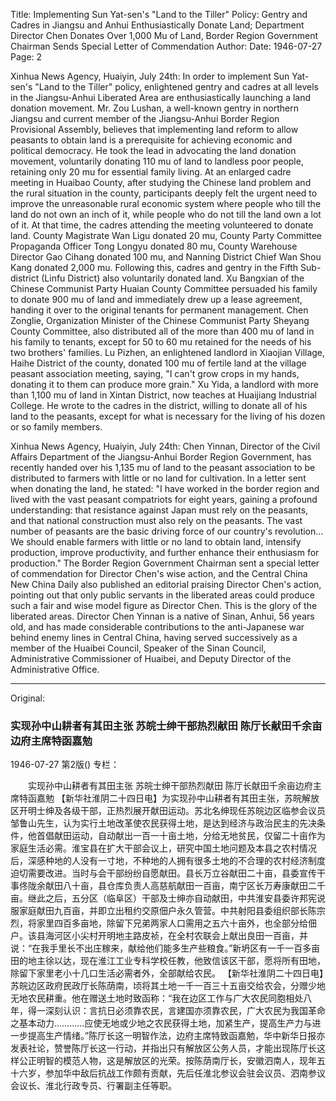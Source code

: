 Title: Implementing Sun Yat-sen's "Land to the Tiller" Policy: Gentry and Cadres in Jiangsu and Anhui Enthusiastically Donate Land; Department Director Chen Donates Over 1,000 Mu of Land, Border Region Government Chairman Sends Special Letter of Commendation
Author:
Date: 1946-07-27
Page: 2

Xinhua News Agency, Huaiyin, July 24th: In order to implement Sun Yat-sen's "Land to the Tiller" policy, enlightened gentry and cadres at all levels in the Jiangsu-Anhui Liberated Area are enthusiastically launching a land donation movement. Mr. Zou Lushan, a well-known gentry in northern Jiangsu and current member of the Jiangsu-Anhui Border Region Provisional Assembly, believes that implementing land reform to allow peasants to obtain land is a prerequisite for achieving economic and political democracy. He took the lead in advocating the land donation movement, voluntarily donating 110 mu of land to landless poor people, retaining only 20 mu for essential family living. At an enlarged cadre meeting in Huaibao County, after studying the Chinese land problem and the rural situation in the county, participants deeply felt the urgent need to improve the unreasonable rural economic system where people who till the land do not own an inch of it, while people who do not till the land own a lot of it. At that time, the cadres attending the meeting volunteered to donate land. County Magistrate Wan Ligu donated 20 mu, County Party Committee Propaganda Officer Tong Longyu donated 80 mu, County Warehouse Director Gao Cihang donated 100 mu, and Nanning District Chief Wan Shou Kang donated 2,000 mu. Following this, cadres and gentry in the Fifth Sub-district (Linfu District) also voluntarily donated land. Xu Bangxian of the Chinese Communist Party Huaian County Committee persuaded his family to donate 900 mu of land and immediately drew up a lease agreement, handing it over to the original tenants for permanent management. Chen Zonglie, Organization Minister of the Chinese Communist Party Sheyang County Committee, also distributed all of the more than 400 mu of land in his family to tenants, except for 50 to 60 mu retained for the needs of his two brothers' families. Lu Pizhen, an enlightened landlord in Xiaojian Village, Haihe District of the county, donated 100 mu of fertile land at the village peasant association meeting, saying, "I can't grow crops in my hands, donating it to them can produce more grain." Xu Yida, a landlord with more than 1,100 mu of land in Xintan District, now teaches at Huaijiang Industrial College. He wrote to the cadres in the district, willing to donate all of his land to the peasants, except for what is necessary for the living of his dozen or so family members.

Xinhua News Agency, Huaiyin, July 24th: Chen Yinnan, Director of the Civil Affairs Department of the Jiangsu-Anhui Border Region Government, has recently handed over his 1,135 mu of land to the peasant association to be distributed to farmers with little or no land for cultivation. In a letter sent when donating the land, he stated: "I have worked in the border region and lived with the vast peasant compatriots for eight years, gaining a profound understanding: that resistance against Japan must rely on the peasants, and that national construction must also rely on the peasants. The vast number of peasants are the basic driving force of our country's revolution... We should enable farmers with little or no land to obtain land, intensify production, improve productivity, and further enhance their enthusiasm for production." The Border Region Government Chairman sent a special letter of commendation for Director Chen's wise action, and the Central China New China Daily also published an editorial praising Director Chen's action, pointing out that only public servants in the liberated areas could produce such a fair and wise model figure as Director Chen. This is the glory of the liberated areas. Director Chen Yinnan is a native of Sinan, Anhui, 56 years old, and has made considerable contributions to the anti-Japanese war behind enemy lines in Central China, having served successively as a member of the Huaibei Council, Speaker of the Sinan Council, Administrative Commissioner of Huaibei, and Deputy Director of the Administrative Office.



<hr /> 

Original: 


### 实现孙中山耕者有其田主张  苏皖士绅干部热烈献田  陈厅长献田千余亩边府主席特函嘉勉

1946-07-27
第2版()
专栏：

　　实现孙中山耕者有其田主张
    苏皖士绅干部热烈献田 
    陈厅长献田千余亩边府主席特函嘉勉
    【新华社淮阴二十四日电】为实现孙中山耕者有其田主张，苏皖解放区开明士绅及各级干部，正热烈展开献田运动。苏北名绅现任苏皖边区临参会议员邹鲁山先生，认为实行土地改革使农民获得土地，是达到经济与政治民主的先决条件，他首倡献田运动，自动献出一百一十亩土地，分给无地贫民，仅留二十亩作为家庭生活必需。淮宝县在扩大干部会议上，研究中国土地问题及本县之农村情况后，深感种地的人没有一寸地，不种地的人拥有很多土地的不合理的农村经济制度迫切需要改进。当时与会干部纷纷自愿献田。县长万立谷献田二十亩，县委宣传干事佟陇余献田八十亩，县仓库负责人高慈航献田一百亩，南宁区长万寿康献田二千亩。继此之后，五分区（临阜区）干部及士绅亦自动献田，中共淮安县委许邦宪说服家庭献田九百亩，并即立出租约交原佃户永久管营。中共射阳县委组织部长陈宗烈，将家里四百多亩地，除留下兄弟两家人口需用之五六十亩外，也全部分给佃户。该县海河区小尖村开明地主路皮祯，在全村农联会上献出良田一百亩，并说：“在我手里长不出庄稼来，献给他们能多生产些粮食。”新坍区有一千一百多亩田的地主徐以达，现在淮江工业专科学校任教，他致信该区干部，愿将所有田地，除留下家里老小十几口生活必需者外，全部献给农民。
    【新华社淮阴二十四日电】苏皖边区政府民政厅长陈荫南，顷将其土地一千一百三十五亩交给农会，分赠少地无地农民耕重。他在赠送土地时致函称：“我在边区工作与广大农民同胞相处八年，得一深刻认识：言抗日必须靠农民，言建国亦须靠农民，广大农民为我国革命之基本动力…………应使无地或少地之农民获得土地，加紧生产，提高生产力与进一步提高生产情绪。”陈厅长这一明智作法，边府主席特致函嘉勉，华中新华日报亦发表社论，赞誉陈厅长这一行动，并指出只有解放区公务人员，才能出现陈厅长这样公正明智的模范人物，这是解放区的光荣。按陈荫南厅长，安徽泗南人，现年五十六岁，参加华中敌后抗战工作颇有贡献，先后任淮北参议会驻会议员、泗南参议会议长、淮北行政专员、行署副主任等职。
